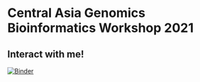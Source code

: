 # Central Asia Genomics Bioinformatics Workshop 2021

## Interact with me!

[![Binder](https://mybinder.org/badge_logo.svg)](https://mybinder.org/v2/gh/dcsoto/CAG_2021/HEAD)
